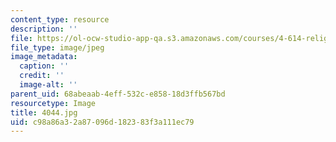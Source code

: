```yaml
---
content_type: resource
description: ''
file: https://ol-ocw-studio-app-qa.s3.amazonaws.com/courses/4-614-religious-architecture-and-islamic-cultures-fall-2002/c98a86a32a87096d182383f3a111ec79_4044.jpg
file_type: image/jpeg
image_metadata:
  caption: ''
  credit: ''
  image-alt: ''
parent_uid: 68abeaab-4eff-532c-e858-18d3ffb567bd
resourcetype: Image
title: 4044.jpg
uid: c98a86a3-2a87-096d-1823-83f3a111ec79
---
```

